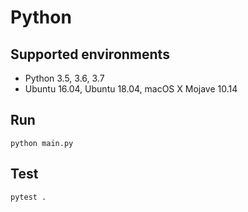# Python

## Supported environments
- Python 3.5, 3.6, 3.7
- Ubuntu 16.04, Ubuntu 18.04, macOS X Mojave 10.14

## Run
```
python main.py
```

## Test
```
pytest .
```
